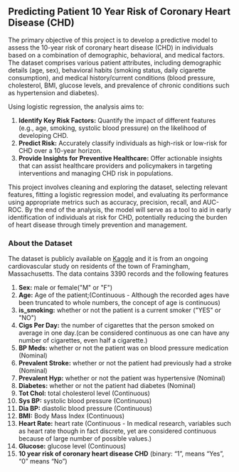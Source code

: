 ## Predicting Patient 10 Year Risk of Coronary Heart Disease (CHD)

The primary objective of this project is to develop a predictive model to assess the 10-year risk of coronary heart disease (CHD) in individuals based on a combination of demographic, behavioral, and medical factors. The dataset comprises various patient attributes, including demographic details (age, sex), behavioral habits (smoking status, daily cigarette consumption), and medical history/current conditions (blood pressure, cholesterol, BMI, glucose levels, and prevalence of chronic conditions such as hypertension and diabetes).

Using logistic regression, the analysis aims to:

1. __Identify Key Risk Factors:__ Quantify the impact of different features (e.g., age, smoking, systolic blood pressure) on the likelihood of developing CHD.
2. __Predict Risk:__ Accurately classify individuals as high-risk or low-risk for CHD over a 10-year horizon.
3. __Provide Insights for Preventive Healthcare:__ Offer actionable insights that can assist healthcare providers and policymakers in targeting interventions and managing CHD risk in populations.

This project involves cleaning and exploring the dataset, selecting relevant features, fitting a logistic regression model, and evaluating its performance using appropriate metrics such as accuracy, precision, recall, and AUC-ROC. By the end of the analysis, the model will serve as a tool to aid in early identification of individuals at risk for CHD, potentially reducing the burden of heart disease through timely prevention and management.

### About the Dataset

The dataset is publicly available on [Kaggle](https://www.kaggle.com/datasets/christofel04/cardiovascular-study-dataset-predict-heart-disea/data?select=train.csv) and it is from an ongoing cardiovascular study on residents of the town of Framingham, Massachusetts.  The data contains 3390 records and the following features

1. **Sex:** male or female("M" or "F")
2. **Age:** Age of the patient;(Continuous - Although the recorded ages have been truncated to whole numbers, the concept of age is continuous)
3. **is_smoking:** whether or not the patient is a current smoker ("YES" or "NO")
4. **Cigs Per Day:** the number of cigarettes that the person smoked on average in one day.(can be considered continuous as one can have any number of cigarettes, even half a cigarette.)
5. **BP Meds:** whether or not the patient was on blood pressure medication (Nominal)
6. **Prevalent Stroke:** whether or not the patient had previously had a stroke (Nominal)
7. **Prevalent Hyp:** whether or not the patient was hypertensive (Nominal)
8. **Diabetes:** whether or not the patient had diabetes (Nominal)
9. **Tot Chol:** total cholesterol level (Continuous)
10. **Sys BP:** systolic blood pressure (Continuous)
11. **Dia BP:** diastolic blood pressure (Continuous)
12. **BMI:** Body Mass Index (Continuous)
13. **Heart Rate:** heart rate (Continuous - In medical research, variables such as heart rate though in fact discrete, yet are considered continuous because of large number of possible values.)
14. **Glucose:** glucose level (Continuous)
15. **10 year risk of coronary heart disease CHD** (binary: “1”, means “Yes”, “0” means “No”)
